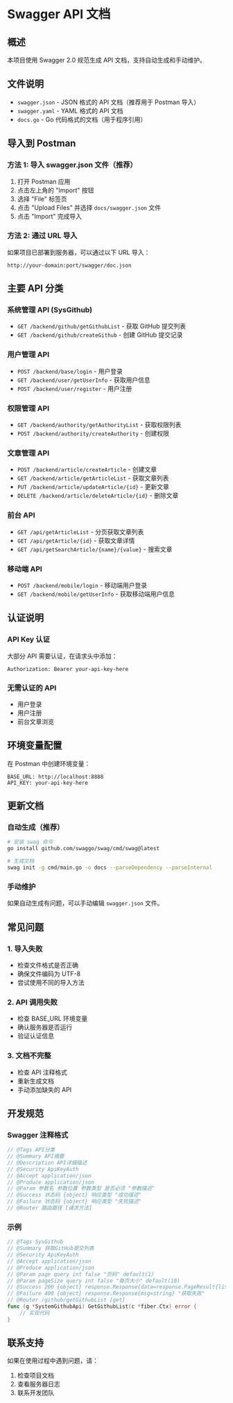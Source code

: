 # Swagger API 文档

## 概述

本项目使用 Swagger 2.0 规范生成 API 文档，支持自动生成和手动维护。

## 文件说明

- `swagger.json` - JSON 格式的 API 文档（推荐用于 Postman 导入）
- `swagger.yaml` - YAML 格式的 API 文档
- `docs.go` - Go 代码格式的文档（用于程序引用）

## 导入到 Postman

### 方法 1: 导入 swagger.json 文件（推荐）

1. 打开 Postman 应用
2. 点击左上角的 "Import" 按钮
3. 选择 "File" 标签页
4. 点击 "Upload Files" 并选择 `docs/swagger.json` 文件
5. 点击 "Import" 完成导入

### 方法 2: 通过 URL 导入

如果项目已部署到服务器，可以通过以下 URL 导入：

```
http://your-domain:port/swagger/doc.json
```

## 主要 API 分类

### 系统管理 API (SysGithub)

- `GET /backend/github/getGithubList` - 获取 GitHub 提交列表
- `GET /backend/github/createGithub` - 创建 GitHub 提交记录

### 用户管理 API

- `POST /backend/base/login` - 用户登录
- `GET /backend/user/getUserInfo` - 获取用户信息
- `POST /backend/user/register` - 用户注册

### 权限管理 API

- `GET /backend/authority/getAuthorityList` - 获取权限列表
- `POST /backend/authority/createAuthority` - 创建权限

### 文章管理 API

- `POST /backend/article/createArticle` - 创建文章
- `GET /backend/article/getArticleList` - 获取文章列表
- `PUT /backend/article/updateArticle/{id}` - 更新文章
- `DELETE /backend/article/deleteArticle/{id}` - 删除文章

### 前台 API

- `GET /api/getArticleList` - 分页获取文章列表
- `GET /api/getArticle/{id}` - 获取文章详情
- `GET /api/getSearchArticle/{name}/{value}` - 搜索文章

### 移动端 API

- `POST /backend/mobile/login` - 移动端用户登录
- `GET /backend/mobile/getUserInfo` - 获取移动端用户信息

## 认证说明

### API Key 认证

大部分 API 需要认证，在请求头中添加：

```
Authorization: Bearer your-api-key-here
```

### 无需认证的 API

- 用户登录
- 用户注册
- 前台文章浏览

## 环境变量配置

在 Postman 中创建环境变量：

```
BASE_URL: http://localhost:8888
API_KEY: your-api-key-here
```

## 更新文档

### 自动生成（推荐）

```bash
# 安装 swag 命令
go install github.com/swaggo/swag/cmd/swag@latest

# 生成文档
swag init -g cmd/main.go -o docs --parseDependency --parseInternal
```

### 手动维护

如果自动生成有问题，可以手动编辑 `swagger.json` 文件。

## 常见问题

### 1. 导入失败

- 检查文件格式是否正确
- 确保文件编码为 UTF-8
- 尝试使用不同的导入方法

### 2. API 调用失败

- 检查 BASE_URL 环境变量
- 确认服务器是否运行
- 验证认证信息

### 3. 文档不完整

- 检查 API 注释格式
- 重新生成文档
- 手动添加缺失的 API

## 开发规范

### Swagger 注释格式

```go
// @Tags API分类
// @Summary API摘要
// @Description API详细描述
// @Security ApiKeyAuth
// @Accept application/json
// @Produce application/json
// @Param 参数名 参数位置 参数类型 是否必须 "参数描述"
// @Success 状态码 {object} 响应类型 "成功描述"
// @Failure 状态码 {object} 响应类型 "失败描述"
// @Router 路由路径 [请求方法]
```

### 示例

```go
// @Tags SysGithub
// @Summary 获取GitHub提交列表
// @Security ApiKeyAuth
// @Accept application/json
// @Produce application/json
// @Param page query int false "页码" default(1)
// @Param pageSize query int false "每页大小" default(10)
// @Success 200 {object} response.Response{data=response.PageResult{list=[]system.SysGithub},msg=string} "获取成功"
// @Failure 400 {object} response.Response{msg=string} "获取失败"
// @Router /github/getGithubList [get]
func (g *SystemGithubApi) GetGithubList(c *fiber.Ctx) error {
    // 实现代码
}
```

## 联系支持

如果在使用过程中遇到问题，请：

1. 检查项目文档
2. 查看服务器日志
3. 联系开发团队

